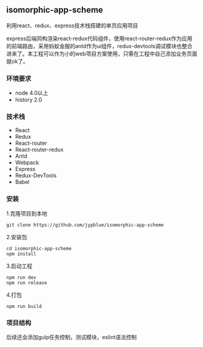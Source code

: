## isomorphic-app-scheme
利用react、redux、express技术栈搭建的单页应用项目

express后端同构渲染react-redux代码组件，使用react-router-redux作为应用的前端路由，采用蚂蚁金服的antd作为ui组件，redux-devtools调试模块也整合进来了。本工程可以作为小的web项目方案使用，只需在工程中自己添加业务页面就ok了。

### 环境要求
- node 4.0以上
- history 2.0

### 技术栈
- React
- Redux
- React-router
- React-router-redux
- Antd
- Webpack
- Express
- Redux-DevTools
- Babel

### 安装
1.克隆项目到本地
 
```
git clone https://github.com/jypblue/isomorphic-app-scheme
```

2.安装包

```
cd isomorphic-app-scheme
npm install
```
3.启动工程

```
npm run dev
npm run release
```
4.打包

```
npm run build
```

### 项目结构


后续还会添加gulp任务控制，测试模块，eslint语法控制